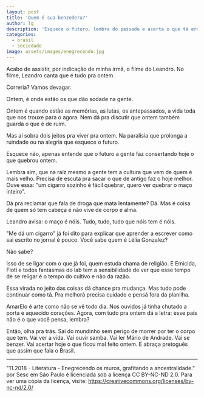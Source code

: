 ```yaml
---
layout: post
title: 'Quem é sua benzedera?'
author: lg
description: 'Esquece o futuro, lembra do passado e acerta o que tá errado hoje'
categories:
  - brasil
  - sociedade
image: assets/images/enegrecendo.jpg
---
```

Acabo de assistir, por indicação de minha irmã, o filme do Leandro. No filme, Leandro canta que é tudo pra ontem.

Correria? Vamos devagar.

Ontem, é onde estão os que dão sodade na gente.

Ontem é quando estão as memórias, as lutas, os antepassados, a vida toda que nos trouxe para o agora. Nem dá pra discutir que ontem também guarda o que é de ruim.

Mas aí sobra dois jeitos pra viver pra ontem. Na paralisia que prolonga a ruindade ou na alegria que esquece o futuro.

Esquece não, apenas entende que o futuro a gente faz consertando hoje o que quebrou ontem.

Lembra sim, que na raíz mesmo a gente tem a cultura que vem de quem é mais velho. Precisa de escuta pra sacar o que de antigo faz o hoje melhor. Ouve essa: "um cigarro sozinho é fácil quebrar, quero ver quebrar o maço inteiro".

Dá pra reclamar que fala de droga que mata lentamente? Dá. Mas é coisa de quem só tem cabeça e não vive de corpo e alma.

Leandro avisa: o maço é nóis. Tudo, tudo, tudo que nóis tem é nóis.

"Me dá um cigarro" já foi dito para explicar que aprender a escrever como sai escrito no jornal é pouco. Você sabe quem é Lélia Gonzalez?

Não sabe?

Isso de se ligar com o que já foi, quem estuda chama de religião. E Emicida, Fioti e todos fantasmas do lab tem a sensibilidade de ver que esse tempo de se religar é o tempo do cultivo e não da razão.

Essa virada no jeito das coisas dá chance pra mudança. Mas tudo pode continuar como tá. Pra melhorá precisa cuidado e pensá fora da planilha.

AmarElo é arte como não se vê todo dia. Nos ouvidos já tinha chutado a porta e aquecido corações. Agora, com tudo pra ontem dá a letra: esse país não é o que você pensa, lembra?

Então, olha pra trás. Sai do mundinho sem perigo de morrer por ter o corpo que tem. Vai ver a vida. Vai ouvir samba. Vai ler Mário de Andrade. Vai se benzer. Vai acertar hoje o que ficou mal feito ontem. E abraça pretoguês que assim que fala o Brasil.

---
"11.2018 - Literatura - Enegrecendo os muros, grafitando a ancestralidade." por Sesc em São Paulo é licenciada sob a licença CC BY-NC-ND 2.0. Para ver uma cópia da licença, visite: https://creativecommons.org/licenses/by-nc-nd/2.0/
